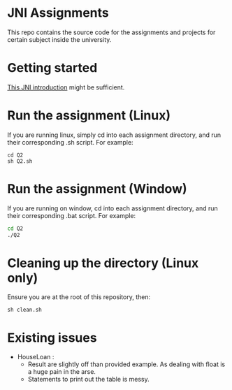 # JNI Assignments

This repo contains the source code for the assignments and projects for certain subject inside the university.

# Getting started

[This JNI introduction](https://www3.ntu.edu.sg/home/ehchua/programming/java/javanativeinterface.html#zz-4.2) might be sufficient.

# Run the assignment (Linux)

If you are running linux, simply cd into each assignment directory, and run their corresponding .sh script. For example:

```shell
cd Q2
sh Q2.sh
```

# Run the assignment (Window)

If you are running on window, cd into each assignment directory, and run their corresponding .bat script. For example:

```cmd
cd Q2
./Q2
```

# Cleaning up the directory (Linux only)

Ensure you are at the root of this repository, then:

```shell
sh clean.sh
```

# Existing issues
* HouseLoan : 
  * Result are slightly off than provided example. As dealing with float is a huge pain in the arse.
  * Statements to print out the table is messy.
